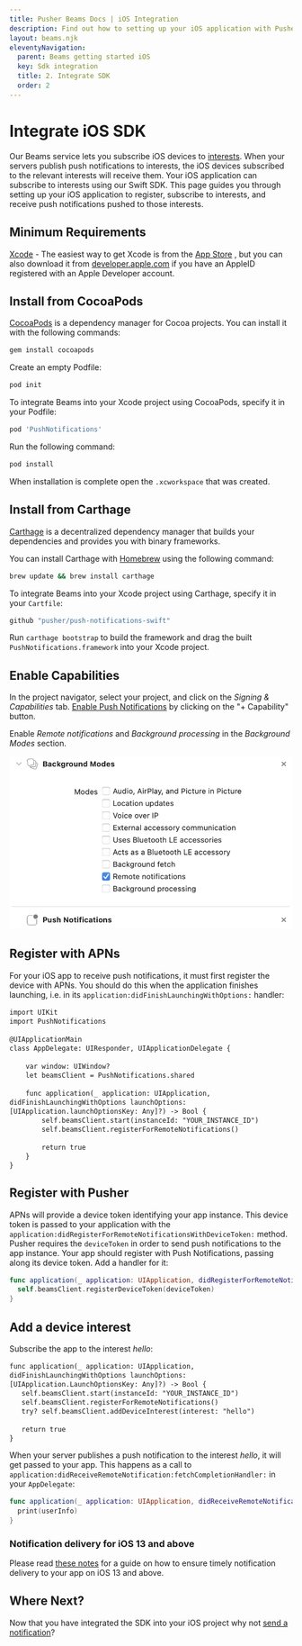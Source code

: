 ```yaml
---
title: Pusher Beams Docs | iOS Integration
description: Find out how to setting up your iOS application with Pusher Beams, subscribe devices and publish interest-based notifications to iOS users.
layout: beams.njk
eleventyNavigation:
  parent: Beams getting started iOS
  key: Sdk integration
  title: 2. Integrate SDK
  order: 2
---
```


# Integrate iOS SDK

Our Beams service lets you subscribe iOS devices to [interests](/docs/beams/concepts/device-interests). When your servers publish push notifications to interests, the iOS devices subscribed to the relevant interests will receive them. Your iOS application can subscribe to interests using our Swift SDK. This page guides you through setting up your iOS application to register, subscribe to interests, and receive push notifications pushed to those interests.

## Minimum Requirements

[Xcode](https://itunes.apple.com/us/app/xcode/id497799835) - The easiest way to get Xcode is from the [App Store](https://itunes.apple.com/us/app/xcode/id497799835?mt=12) , but you can also download it from [developer.apple.com](https://developer.apple.com) if you have an AppleID registered with an Apple Developer account.

## Install from CocoaPods

[CocoaPods](https://cocoapods.org) is a dependency manager for Cocoa projects. You can install it with the following commands:

```bash
gem install cocoapods
```

Create an empty Podfile:

```bash
pod init
```

To integrate Beams into your Xcode project using CocoaPods, specify it in your Podfile:

```bash
pod 'PushNotifications'
```

Run the following command:

```bash
pod install
```

When installation is complete open the `.xcworkspace` that was created.

## Install from Carthage

[Carthage](https://github.com/Carthage/Carthage) is a decentralized dependency manager that builds your dependencies and provides you with binary frameworks.

You can install Carthage with [Homebrew](https://brew.sh) using the following command:

```bash
brew update && brew install carthage
```

To integrate Beams into your Xcode project using Carthage, specify it in your `Cartfile`:

```bash
github "pusher/push-notifications-swift"
```

Run `carthage bootstrap` to build the framework and drag the built `PushNotifications.framework` into your Xcode project.

## Enable Capabilities

In the project navigator, select your project, and click on the <em>Signing & Capabilities</em> tab. [Enable Push Notifications](http://help.apple.com/xcode/mac/current/#/devdfd3d04a1) by clicking on the "+ Capability" button.

Enable <em>Remote notifications</em> and <em>Background processing</em> in the <em>Background Modes</em> section.

![Screenshot from xCode showing Remote Notifications and Background processing checked](./img/capabilities.png)

## Register with APNs

For your iOS app to receive push notifications, it must first register the device with APNs. You should do this when the application finishes launching, i.e. in its `application:didFinishLaunchingWithOptions:` handler:

```swift/1,10-11
import UIKit
import PushNotifications

@UIApplicationMain
class AppDelegate: UIResponder, UIApplicationDelegate {

    var window: UIWindow?
    let beamsClient = PushNotifications.shared

    func application(_ application: UIApplication, didFinishLaunchingWithOptions launchOptions: [UIApplication.launchOptionsKey: Any]?) -> Bool {
        self.beamsClient.start(instanceId: "YOUR_INSTANCE_ID")
        self.beamsClient.registerForRemoteNotifications()

        return true
    }
}
```

## Register with Pusher

APNs will provide a device token identifying your app instance. This device token is passed to your application with the `application:didRegisterForRemoteNotificationsWithDeviceToken:` method. Pusher requires the `deviceToken` in order to send push notifications to the app instance. Your app should register with Push Notifications, passing along its device token. Add a handler for it:

```swift
func application(_ application: UIApplication, didRegisterForRemoteNotificationsWithDeviceToken deviceToken: Data) {
  self.beamsClient.registerDeviceToken(deviceToken)
}
```

## Add a device interest

Subscribe the app to the interest <em>hello</em>:

```swift/3
func application(_ application: UIApplication, didFinishLaunchingWithOptions launchOptions: [UIApplication.LaunchOptionsKey: Any]?) -> Bool {
   self.beamsClient.start(instanceId: "YOUR_INSTANCE_ID")
   self.beamsClient.registerForRemoteNotifications()
   try? self.beamsClient.addDeviceInterest(interest: "hello")

   return true
}
```

When your server publishes a push notification to the interest <em>hello</em>, it will get passed to your app. This happens as a call to `application:didReceiveRemoteNotification:fetchCompletionHandler:` in your `AppDelegate`:

```swift
func application(_ application: UIApplication, didReceiveRemoteNotification userInfo: [AnyHashable : Any], fetchCompletionHandler completionHandler: @escaping (UIBackgroundFetchResult) -> Void) {
  print(userInfo)
}
```

### Notification delivery for iOS 13 and above

Please read [these notes](/docs/beams/guides/handle-incoming-notifications/ios#notification-delivery-for-ios-13-and-above) for a guide on how to ensure timely notification delivery to your app on iOS 13 and above.

## Where Next?

Now that you have integrated the SDK into your iOS project why not [send a notification](/docs/beams/getting-started/ios/publish-notifications/)?
